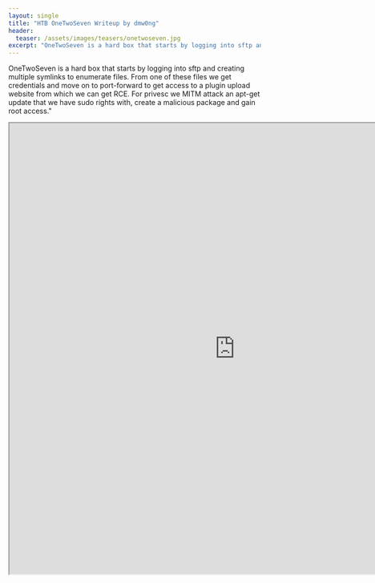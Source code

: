 ```yaml
---
layout: single
title: "HTB OneTwoSeven Writeup by dmw0ng"
header:
  teaser: /assets/images/teasers/onetwoseven.jpg
excerpt: "OneTwoSeven is a hard box that starts by logging into sftp and creating multiple symlinks to enumerate files. From one of these files we get credentials and move on to port-forward  to get access to a plugin upload website from which we can get RCE. For privesc we MITM attack an apt-get update that we have sudo rights with, create a malicious package and gain root access."
---
```


OneTwoSeven is a hard box that starts by logging into sftp and creating multiple symlinks to enumerate files. From one of these files we get credentials and move on to port-forward  to get access       to a plugin upload website from which we can get RCE. For privesc we MITM attack an apt-get update that we have sudo rights with, create a malicious package and gain root access."

<iframe height="900" src="https://drive.google.com/viewerng/viewer?embedded=true&amp;url=https://birdsarentrealctf.dev/content/dmw0ng/onetwoseven/Hack_the_Box_-_OneTwoSeven.pdf" width="900"></iframe>
